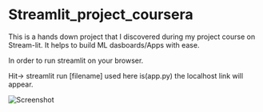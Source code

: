 # Streamlit_project_coursera
This is a hands down project that I discovered during my project course on Stream-lit. It helps to build ML dasboards/Apps with ease. 

In order to run streamlit on your browser.

Hit-> streamlit run [filename] used here is(app.py)
the localhost link will appear.

![Screenshot](screenshot37.png)



